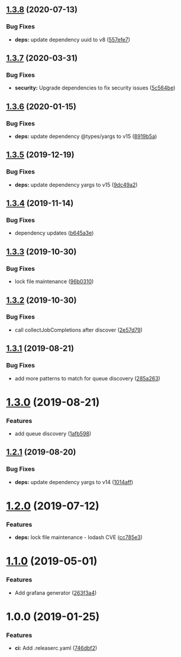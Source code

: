## [1.3.8](https://github.com/UpHabit/bull_exporter/compare/v1.3.7...v1.3.8) (2020-07-13)


### Bug Fixes

* **deps:** update dependency uuid to v8 ([557efe7](https://github.com/UpHabit/bull_exporter/commit/557efe77d22d4e79ea83659cd54a4efe22e8c983))

## [1.3.7](https://github.com/UpHabit/bull_exporter/compare/v1.3.6...v1.3.7) (2020-03-31)


### Bug Fixes

* **security:** Upgrade dependencies to fix security issues ([5c564be](https://github.com/UpHabit/bull_exporter/commit/5c564bec1bf4697e368313f4dcaa6a9e81faf1af))

## [1.3.6](https://github.com/UpHabit/bull_exporter/compare/v1.3.5...v1.3.6) (2020-01-15)


### Bug Fixes

* **deps:** update dependency @types/yargs to v15 ([8919b5a](https://github.com/UpHabit/bull_exporter/commit/8919b5a6e4122b9a3a05f657393b85b149d56370))

## [1.3.5](https://github.com/UpHabit/bull_exporter/compare/v1.3.4...v1.3.5) (2019-12-19)


### Bug Fixes

* **deps:** update dependency yargs to v15 ([9dc49a2](https://github.com/UpHabit/bull_exporter/commit/9dc49a28e40f43968fb5c41b72caf588129b02c0))

## [1.3.4](https://github.com/UpHabit/bull_exporter/compare/v1.3.3...v1.3.4) (2019-11-14)


### Bug Fixes

* dependency updates ([b645a3e](https://github.com/UpHabit/bull_exporter/commit/b645a3e4b9921743aeb6921ac780c1cc76ecc47b))

## [1.3.3](https://github.com/UpHabit/bull_exporter/compare/v1.3.2...v1.3.3) (2019-10-30)


### Bug Fixes

* lock file maintenance ([96b0310](https://github.com/UpHabit/bull_exporter/commit/96b031098fc97c0714643410a9f362b8bc8bd965))

## [1.3.2](https://github.com/UpHabit/bull_exporter/compare/v1.3.1...v1.3.2) (2019-10-30)


### Bug Fixes

* call collectJobCompletions after discover ([2e57d79](https://github.com/UpHabit/bull_exporter/commit/2e57d79ad7435ebdfdd4fd23979601fed0a60b22))

## [1.3.1](https://github.com/UpHabit/bull_exporter/compare/v1.3.0...v1.3.1) (2019-08-21)


### Bug Fixes

* add more patterns to match for queue discovery ([285a263](https://github.com/UpHabit/bull_exporter/commit/285a263))

# [1.3.0](https://github.com/UpHabit/bull_exporter/compare/v1.2.1...v1.3.0) (2019-08-21)


### Features

* add queue discovery ([1afb598](https://github.com/UpHabit/bull_exporter/commit/1afb598))

## [1.2.1](https://github.com/UpHabit/bull_exporter/compare/v1.2.0...v1.2.1) (2019-08-20)


### Bug Fixes

* **deps:** update dependency yargs to v14 ([1014aff](https://github.com/UpHabit/bull_exporter/commit/1014aff))

# [1.2.0](https://github.com/UpHabit/bull_exporter/compare/v1.1.0...v1.2.0) (2019-07-12)


### Features

* **deps:** lock file maintenance - lodash CVE ([cc785e3](https://github.com/UpHabit/bull_exporter/commit/cc785e3))

# [1.1.0](https://github.com/UpHabit/bull_exporter/compare/v1.0.0...v1.1.0) (2019-05-01)


### Features

* Add grafana generator ([263f3a4](https://github.com/UpHabit/bull_exporter/commit/263f3a4))

# 1.0.0 (2019-01-25)


### Features

* **ci:** Add .releaserc.yaml ([746dbf2](https://github.com/UpHabit/bull_exporter/commit/746dbf2))

